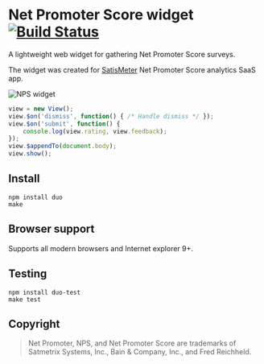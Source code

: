 # Net Promoter Score widget [![Build Status](https://travis-ci.org/satismeter/nps-widget.svg?branch=master)](https://travis-ci.org/satismeter/nps-widget)


A lightweight web widget for gathering Net Promoter Score surveys.

The widget was created for [SatisMeter](http://www.satismeter.com)
Net Promoter Score analytics SaaS app.

![NPS widget](https://raw.githubusercontent.com/satismeter/nps-widget/gh-pages/rating.png)

```js
view = new View();
view.$on('dismiss', function() { /* Handle dismiss */ });
view.$on('submit', function() {
    console.log(view.rating, view.feedback);
});
view.$appendTo(document.body);
view.show();
```

## Install

```
npm install duo
make
```

## Browser support
Supports all modern browsers and Internet explorer 9+.

## Testing
```
npm install duo-test
make test
```

## Copyright

> Net Promoter, NPS, and Net Promoter Score are trademarks of
> Satmetrix Systems, Inc., Bain & Company, Inc., and Fred Reichheld.
